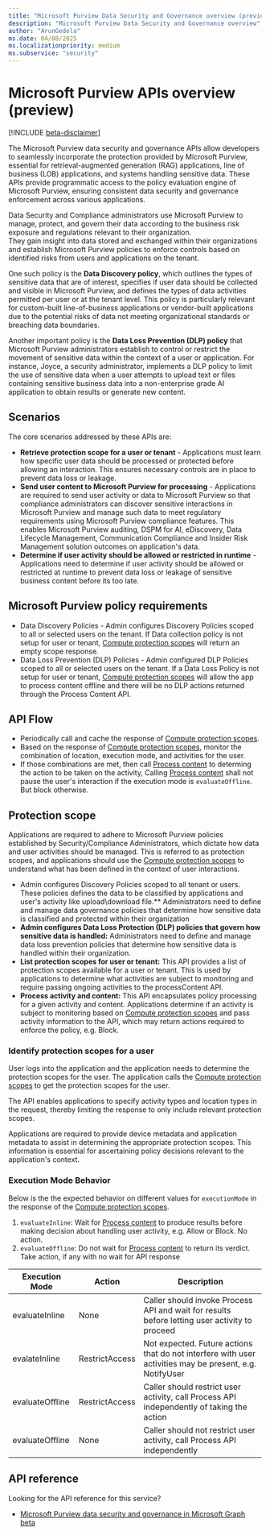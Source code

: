 ```yaml
---
title: "Microsoft Purview Data Security and Governance overview (preview)"
description: "Microsoft Purview Data Security and Governance overview"
author: "ArunGedela"
ms.date: 04/08/2025
ms.localizationpriority: medium
ms.subservice: "security"
---
```


# Microsoft Purview APIs overview (preview)

[!INCLUDE [beta-disclaimer](../../includes/beta-disclaimer.md)]

The Microsoft Purview data security and governance APIs allow developers to seamlessly incorporate the protection provided by Microsoft Purview, essential for retrieval-augmented generation (RAG) applications, line of business (LOB) applications, and systems handling sensitive data. These APIs provide programmatic access to the policy evaluation engine of Microsoft Purview, ensuring consistent data security and governance enforcement across various applications.

Data Security and Compliance administrators use Microsoft Purview to manage, protect, and govern their data according to the business risk exposure and regulations relevant to their organization.  
They gain insight into data stored and exchanged within their organizations and establish Microsoft Purview policies to enforce controls based on identified risks from users and applications on the tenant.

One such policy is the **Data Discovery policy**, which outlines the types of sensitive data that are of interest, specifies if user data should be collected and visible in Microsoft Purview, and defines the types of data activities permitted per user or at the tenant level. This policy is particularly relevant for custom-built line-of-business applications or vendor-built applications due to the potential risks of data not meeting organizational standards or breaching data boundaries.

Another important policy is the **Data Loss Prevention (DLP) policy** that Microsoft Purview administrators establish to control or restrict the movement of sensitive data within the context of a user or application. For instance, Joyce, a security administrator, implements a DLP policy to limit the use of sensitive data when a user attempts to upload text or files containing sensitive business data into a non-enterprise grade AI application to obtain results or generate new content.

## Scenarios

The core scenarios addressed by these APIs are:

- **Retrieve protection scope for a user or tenant** - Applications must learn how specific user data should be processed or protected before allowing an interaction. This ensures necessary controls are in place to prevent data loss or leakage.
- **Send user content to Microsoft Purview for processing** - Applications are required to send user activity or data to Microsoft Purview so that compliance administrators can discover sensitive interactions in Microsoft Purview and manage such data to meet regulatory requirements using Microsoft Purview compliance features. This enables Microsoft Purview auditing, DSPM for AI, eDiscovery, Data Lifecycle Management, Communication Compliance and Insider Risk Management solution outcomes on application's data.
- **Determine if user activity should be allowed or restricted in runtime** - Applications need to determine if user activity should be allowed or restricted at runtime to prevent data loss or leakage of sensitive business content before its too late.

## Microsoft Purview policy requirements

- Data Discovery Policies - Admin configures Discovery Policies scoped to all or selected users on the tenant. If Data collection policy is not setup for user or tenant, [Compute protection scopes](./graph/api/userprotectionscopecontainer-compute) will return an empty scope response.
- Data Loss Prevention (DLP) Policies - Admin configured DLP Policies scoped to all or selected users on the tenant. If a Data Loss Policy is not setup for user or tenant, [Compute protection scopes](./graph/api/userprotectionscopecontainer-compute) will allow the app to process content offline and there will be no DLP actions returned through the Process Content API.

## API Flow

- Periodically call and cache the response of [Compute protection scopes](./graph/api/userprotectionscopecontainer-compute).
- Based on the response of [Compute protection scopes](./graph/api/userprotectionscopecontainer-compute), monitor the combination of location, execution mode, and activities for the user.
- If those combinations are met, then call [Process content](./graph/api/userdatasecurityandgovernance-processcontent) to determing the action to be taken on the activity, Calling [Process content](./graph/api/userdatasecurityandgovernance-processcontent) shall not pause the user's interaction if the execution mode is `evaluateOffline`. But block otherwise.

## Protection scope

Applications are required to adhere to Microsoft Purview policies established by Security/Compliance Administrators, which dictate how data and user activities should be managed. This is referred to as protection scopes, and applications should use the [Compute protection scopes](./graph/api/userprotectionscopecontainer-compute) to understand what has been defined in the context of user interactions.

- Admin configures Discovery Policies scoped to all tenant or users. These policies defines the data to be classified by applications and user's activity like upload\download file.** Administrators need to define and manage data governance policies that determine how sensitive data is classified and protected within their organization
- **Admin configures Data Loss Protection (DLP) policies that govern how sensitive data is handled:** Administrators need to define and manage data loss prevention policies that determine how sensitive data is handled within their organization.
- **List protection scopes for user or tenant:** This API provides a list of protection scopes available for a user or tenant. This is used by applications to determine what activities are subject to monitoring and require passing ongoing activities to the processContent API.
- **Process activity and content:** This API encapsulates policy processing for a given activity and content. Applications determine if an activity is subject to monitoring based on [Compute protection scopes](./graph/api/userprotectionscopecontainer-compute) and pass activity information to the API, which may return actions required to enforce the policy, e.g. Block.

### Identify protection scopes for a user

User logs into the application and the application needs to determine the protection scopes for the user. The application calls the [Compute protection scopes](./graph/api/userprotectionscopecontainer-compute) to get the protection scopes for the user.

The API enables applications to specify activity types and location types in the request, thereby limiting the response to only include relevant protection scopes.

Applications are required to provide device metadata and application metadata to assist in determining the appropriate protection scopes. This information is essential for ascertaining policy decisions relevant to the application's context.

### Execution Mode Behavior

Below is the the expected behavior on different values for `executionMode` in the response of the [Compute protection scopes](./graph/api/userprotectionscopecontainer-compute).

1. `evaluateInline`: Wait for [Process content](./graph/api/userdatasecurityandgovernance-processcontent) to produce results before making decision about handling user activity, e.g. Allow or Block. No action.
1. `evaluateOffline`: Do not wait for [Process content](./graph/api/userdatasecurityandgovernance-processcontent) to return its verdict. Take action, if any with no wait for API response

| Execution Mode | Action | Description |
| -- | -- |--|
| evaluateInline | None | Caller should invoke Process API and wait for results before letting user activity to proceed |
| evalateInline | RestrictAccess | Not expected. Future actions that do not interfere with user activities may be present, e.g. NotifyUser |
| evaluateOffline | RestrictAccess | Caller should restrict user activity, call Process API independently of taking the action |
| evaluateOffline | None | Caller should not restrict user activity, call Process API independently |

## API reference

Looking for the API reference for this service?

- [Microsoft Purview data security and governance in Microsoft Graph beta](/graph/api/resources/userdatasecurityandgovernance?view=graph-rest-beta)
